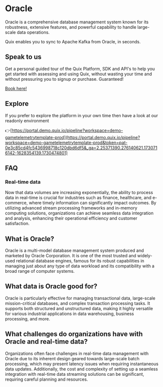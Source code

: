 <!--[tech-name]-->
# Oracle

<!--[blurb-about-tech]-->
Oracle is a comprehensive database management system known for its robustness, extensive features, and powerful capability to handle large-scale data operations.

Quix enables you to sync to Apache Kafka <span id="to_or_from">from</span> <span id="techname">Oracle</span>, in seconds.

## Speak to us

Get a personal guided tour of the Quix Platform, SDK and API's to help you get started with assessing and using Quix, without wasting your time and without pressuring you to signup or purchase. Guaranteed!

[Book here!](https://share.hsforms.com/1iW0TmZzKQMChk0lxd_tGiw4yjw2?__hstc=175542013.19c333c2ae8002be5fbc6a17a447e442.1730474801833.1730474801833.1730716142494.2&__hssc=175542013.2.1730716142494&__hsfp=3927774151)

## Explore

If you prefer to explore the platform in your own time then have a look at our readonly environment

👉[https://portal.demo.quix.io/pipeline?workspace=demo-gametelemetrytemplate-prod](https://portal.demo.quix.io/pipeline?workspace=demo-gametelemetrytemplate-prod&token=pat-0e3c85cd4fc5436998718c120dbd6df5&_ga=2.25371390.276140621.1730716142-1628354139.1730474801)

## FAQ

### Real-time data

Now that data volumes are increasing exponentially, the ability to process data in real-time is crucial for industries such as finance, healthcare, and e-commerce, where timely information can significantly impact outcomes. By utilizing advanced stream processing frameworks and in-memory computing solutions, organizations can achieve seamless data integration and analysis, enhancing their operational efficiency and customer satisfaction.

## What is <span id="techname">Oracle</span>?

<!--[tech-seo-text]-->
Oracle is a multi-model database management system produced and marketed by Oracle Corporation. It is one of the most trusted and widely-used relational database engines, famous for its robust capabilities in managing just about any type of data workload and its compatibility with a broad range of computer systems.

## What data is <span id="techname">Oracle</span> good for?

Oracle is particularly effective for managing transactional data, large-scale mission-critical databases, and complex transaction processing tasks. It supports both structured and unstructured data, making it highly versatile for various industrial applications in data warehousing, business processing, and more.

## What challenges do organizations have with <span id="techname">Oracle</span> and real-time data?

<!--[tech-challenges-seo-text]-->
Organizations often face challenges in real-time data management with Oracle due to its inherent design geared towards large-scale batch processing, which may present latency issues when requiring instantaneous data updates. Additionally, the cost and complexity of setting up a seamless integration with real-time data streaming solutions can be significant, requiring careful planning and resources.